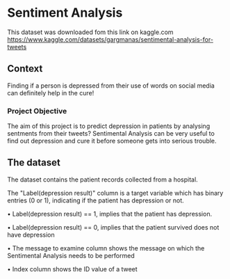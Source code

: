 # Sentiment Analysis
This dataset was downloaded fom this link on kaggle.com
https://www.kaggle.com/datasets/gargmanas/sentimental-analysis-for-tweets
## Context
Finding if a person is depressed from their use of words on social media can definitely help in the cure!

### Project Objective
The aim of this project is to predict depression in patients by analysing sentments from their tweets?
Sentimental Analysis can be very useful to find out depression and cure it before someone gets into serious trouble.

 ## The dataset

The dataset contains the patient records collected from a hospital. 

The "Label(depression result)" column is a target variable which has binary entries (0 or 1), indicating if the patient has depression or not.

•	Label(depression result) == 1, implies that the patient has depression.

•	Label(depression result) == 0, implies that the patient survived does not have depression

•   The message to examine column shows the message on which the Sentimental Analysis needs to be performed

•   Index column shows the ID value of a tweet
